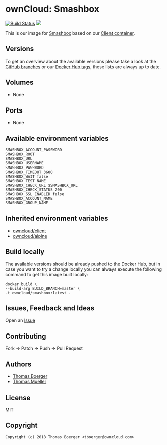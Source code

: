 # ownCloud: Smashbox

[![Build Status](https://drone.owncloud.com/api/badges/owncloud-docker/smashbox/status.svg)](https://drone.owncloud.com/owncloud-docker/smashbox)
[![](https://images.microbadger.com/badges/image/owncloud/smashbox.svg)](https://microbadger.com/images/owncloud/smashbox "Get your own image badge on microbadger.com")

This is our image for [Smashbox](https://github.com/owncloud/smashbox) based on our [Client container](https://registry.hub.docker.com/u/owncloud/client/).


## Versions

To get an overview about the available versions please take a look at the [GitHub branches](https://github.com/owncloud-docker/smashbox/branches/all) or our [Docker Hub tags](https://hub.docker.com/r/owncloud/smashbox/tags/), these lists are always up to date.


## Volumes

* None


## Ports

* None


## Available environment variables

```
SMASHBOX_ACCOUNT_PASSWORD
SMASHBOX_ROOT
SMASHBOX_URL
SMASHBOX_USERNAME
SMASHBOX_PASSWORD
SMASHBOX_TIMEOUT 3600
SMASHBOX_WAIT false
SMASHBOX_TEST_NAME
SMASHBOX_CHECK_URL $SMASHBOX_URL
SMASHBOX_CHECK_STATUS 200
SMASHBOX_SSL_ENABLED false
SMASHBOX_ACCOUNT_NAME
SMASHBOX_GROUP_NAME
```


## Inherited environment variables

* [owncloud/client](https://github.com/owncloud-docker/client#available-environment-variables)
* [owncloud/alpine](https://github.com/owncloud-docker/alpine#available-environment-variables)


## Build locally

The available versions should be already pushed to the Docker Hub, but in case you want to try a change locally you can always execute the following command to get this image built locally:

```
docker build \
--build-arg BUILD_BRANCH=master \
-t owncloud/smashbox:latest .
```


## Issues, Feedback and Ideas

Open an [Issue](https://github.com/owncloud-docker/smashbox/issues)


## Contributing

Fork -> Patch -> Push -> Pull Request


## Authors

* [Thomas Boerger](https://github.com/tboerger)
* [Thomas Mueller](https://github.com/DeepDiver1975)


## License

MIT


## Copyright

```
Copyright (c) 2018 Thomas Boerger <tboerger@owncloud.com>
```
